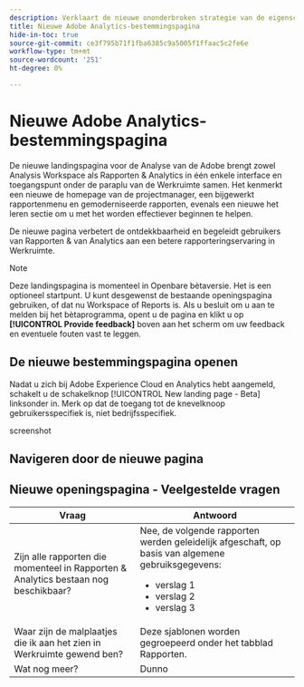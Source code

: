 ```yaml
---
description: Verklaart de nieuwe ononderbroken strategie van de eigenschapversie voor Adobe Analytics
title: Nieuwe Adobe Analytics-bestemmingspagina
hide-in-toc: true
source-git-commit: ce3f795b71f1fba6385c9a5005f1ffaac5c2fe6e
workflow-type: tm+mt
source-wordcount: '251'
ht-degree: 0%

---
```


# Nieuwe Adobe Analytics-bestemmingspagina

De nieuwe landingspagina voor de Analyse van de Adobe brengt zowel Analysis Workspace als Rapporten &amp; Analytics in één enkele interface en toegangspunt onder de paraplu van de Werkruimte samen. Het kenmerkt een nieuwe de homepage van de projectmanager, een bijgewerkt rapportenmenu en gemoderniseerde rapporten, evenals een nieuwe het leren sectie om u met het worden effectiever beginnen te helpen.

De nieuwe pagina verbetert de ontdekkbaarheid en begeleidt gebruikers van Rapporten &amp; van Analytics aan een betere rapporteringservaring in Werkruimte.

>[!NOTE]
>
>Deze landingspagina is momenteel in Openbare bètaversie. Het is een optioneel startpunt. U kunt desgewenst de bestaande openingspagina gebruiken, of dat nu Workspace of Reports is. Als u besluit om u aan te melden bij het bètaprogramma, opent u de pagina en klikt u op **[!UICONTROL Provide feedback]** boven aan het scherm om uw feedback en eventuele fouten vast te leggen.

## De nieuwe bestemmingspagina openen

Nadat u zich bij Adobe Experience Cloud en Analytics hebt aangemeld, schakelt u de schakelknop [!UICONTROL New landing page - Beta] linksonder in. Merk op dat de toegang tot de knevelknoop gebruikersspecifiek is, niet bedrijfsspecifiek.

screenshot

## Navigeren door de nieuwe pagina



## Nieuwe openingspagina - Veelgestelde vragen

| Vraag | Antwoord |
| --- | --- |
| Zijn alle rapporten die momenteel in Rapporten &amp; Analytics bestaan nog beschikbaar? | Nee, de volgende rapporten werden geleidelijk afgeschaft, op basis van algemene gebruiksgegevens: <ul><li>verslag 1</li><li>verslag 2</li><li>verslag 3 </li></ul> |
| Waar zijn de malplaatjes die ik aan het zien in Werkruimte gewend ben? | Deze sjablonen worden gegroepeerd onder het tabblad Rapporten. |
| Wat nog meer? | Dunno |